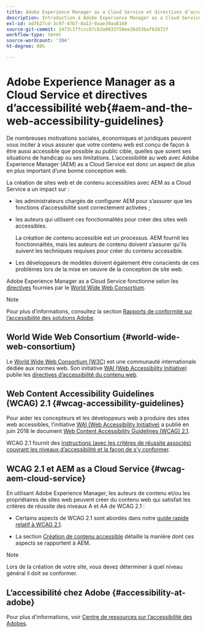 ```yaml
---
title: Adobe Experience Manager as a Cloud Service et directives d’accessibilité web
description: Introduction à Adobe Experience Manager as a Cloud Service et directives d’accessibilité web
exl-id: ad7627cd-3c97-47b7-8a13-0aae39aa8169
source-git-commit: 1473c1ffccc87cb3a0033750ee26d53baf62872f
workflow-type: tm+mt
source-wordcount: '384'
ht-degree: 88%

---
```


# Adobe Experience Manager as a Cloud Service et directives d’accessibilité web{#aem-and-the-web-accessibility-guidelines}

De nombreuses motivations sociales, économiques et juridiques peuvent vous inciter à vous assurer que votre contenu web est conçu de façon à être aussi accessible que possible au public cible, quelles que soient ses situations de handicap ou ses limitations. L’accessibilité au web avec Adobe Experience Manager (AEM) as a Cloud Service est donc un aspect de plus en plus important d’une bonne conception web.

La création de sites web et de contenu accessibles avec AEM as a Cloud Service a un impact sur :

* les administrateurs chargés de configurer AEM pour s’assurer que les fonctions d’accessibilité sont correctement activées ;

* les auteurs qui utilisent ces fonctionnalités pour créer des sites web accessibles.

  La création de contenu accessible est un processus. AEM fournit les fonctionnalités, mais les auteurs de contenu doivent s’assurer qu’ils suivent les techniques requises pour créer du contenu accessible.

* Les développeurs de modèles doivent également être conscients de ces problèmes lors de la mise en oeuvre de la conception de site web.

Adobe Experience Manager as a Cloud Service fonctionne selon les [directives](#wcag-accessibility-guidelines) fournies par le [World Wide Web Consortium](#world-wide-web-consortium).

>[!NOTE]
>
>Pour plus d’informations, consultez la section [Rapports de conformité sur l’accessibilité des solutions Adobe](https://www.adobe.com/accessibility/compliance.html).

## World Wide Web Consortium {#world-wide-web-consortium}

Le [World Wide Web Consortium (W3C)](https://www.w3.org/) est une communauté internationale dédiée aux normes web. Son initiative [WAI (Web Accessibility Initiative)](https://www.w3.org/WAI/) publie les [directives d’accessibilité du contenu web](#wcag-accessibility-guidelines).

## Web Content Accessibility Guidelines (WCAG) 2.1 {#wcag-accessibility-guidelines}

Pour aider les concepteurs et les développeurs web à produire des sites web accessibles, l’initiative [WAI (Web Accessibility Initiative)](https://www.w3.org/WAI/) a publié en juin 2018 le document [Web Content Accessibility Guidelines (WCAG) 2.1](https://www.w3.org/TR/WCAG/).

WCAG 2.1 fournit des [instructions (avec les critères de réussite associés) couvrant les niveaux d’accessibilité et la façon de s’y conformer](https://www.w3.org/TR/WCAG/#conformance).

## WCAG 2.1 et AEM as a Cloud Service {#wcag-aem-cloud-service}

En utilisant Adobe Experience Manager, les auteurs de contenu et/ou les propriétaires de sites web peuvent créer du contenu web qui satisfait les critères de réussite des niveaux A et AA de WCAG 2.1 :

* Certains aspects de WCAG 2.1 sont abordés dans notre [guide rapide relatif à WCAG 2.1](/help/compliance/accessibility/quick-guide-wcag.md).

* La section [Création de contenu accessible](/help/sites-cloud/authoring/fundamentals/accessible-content.md) détaille la manière dont ces aspects se rapportent à AEM.

>[!NOTE]
>
>Lors de la création de votre site, vous devez déterminer à quel niveau général il doit se conformer.

<!--
* [Configuring the Rich Text Editor for Producing Accessible Sites](/help/sites-administering/rte-accessible-content.md)
  Guidelines on how administrators can configure AEM for producing accessible content.
-->

<!--
* [Accessibility in Assets](/help/assets/accessibility.md)
* [Creating Accessible Adaptive Forms](/help/forms/using/creating-accessible-adaptive-forms.md)
  Adobe Experience Manager (AEM) includes a number of features and capabilities that enhance the usability of adaptive forms for users with different abilities. The solution also assists form authors in creating accessible adaptive forms.
-->

## L’accessibilité chez Adobe {#accessibility-at-adobe}

Pour plus d’informations, voir [Centre de ressources sur l’accessibilité des Adobes](https://www.adobe.com/accessibility/).
